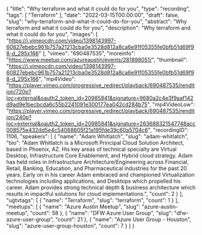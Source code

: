 {
  "title": "Why terraform and what it could do for you",
  "type": "recording",
  "tags": [
    "Terraform"
  ],
  "date": "2022-03-15T00:00:00",
  "draft": false,
  "slug": "why-terraform-and-what-it-could-do-for-you",
  "abstract": "Why terraform and what it could do for you",
  "description": "Why terraform and what it could do for you",
  "images": [
    "https://i.vimeocdn.com/video/1398143997-60827ebebc961b757a21213cba0e3528d812a8ca6e91f05355fe0bfb51d69f98-d_295x166"
  ],
  "vimeo": "690487535",
  "moreinfo": "https://www.meetup.com/azureaustin/events/281898051/",
  "thumbnail": "https://i.vimeocdn.com/video/1398143997-60827ebebc961b757a21213cba0e3528d812a8ca6e91f05355fe0bfb51d69f98-d_295x166",
  "mp4Video": "https://player.vimeo.com/progressive_redirect/playback/690487535/rendition/720p?loc=external&oauth2_token_id=20985841&signature=9680a2c4e3f9aaf142d9ad9e1becbcda6c55b2241091e300177ea042cd284b75",
  "mp4VideoLow": "https://player.vimeo.com/progressive_redirect/playback/690487535/rendition/240p?loc=external&oauth2_token_id=20985841&signature=263688321547748acc008575e432dd5e4c54068605f21a195fde39c60a5704c6",
  "recordingID": 1106,
  "speakers": [
    {
      "name": "Adam Whitlatch",
      "slug": "adam-whitlatch",
      "bio": "Adam Whitlatch is a Microsoft Principal Cloud Solution Architect, based in Phoenix, AZ. His key areas of technical specialty are Virtual Desktop, Infrastructure Core Enablement, and Hybrid cloud strategy. Adam has held roles in Infrastructure Architecture/Engineering across Financial, Retail, Banking, Education, and Pharmaceutical industries for the past 20 years. Early on in his career Adam embraced and championed Virtualization technologies including applications, and Desktops which propelled his career. Adam provides strong technical depth & business architecture which results in impactful solutions for cloud implementations.",
      "count": 2
    }
  ],
  "ugtvtags": [
    {
      "name": "Terraform",
      "slug": "terraform",
      "count": 1
    }
  ],
  "meetups": [
    {
      "name": "Azure Austin Meetup",
      "slug": "azure-austin-meetup",
      "count": 58
    },
    {
      "name": "DFW Azure User Group",
      "slug": "dfw-azure-user-group",
      "count": 21
    },
    {
      "name": "Azure User Group - Houston",
      "slug": "azure-user-group-houston",
      "count": 7
    }
  ]
}